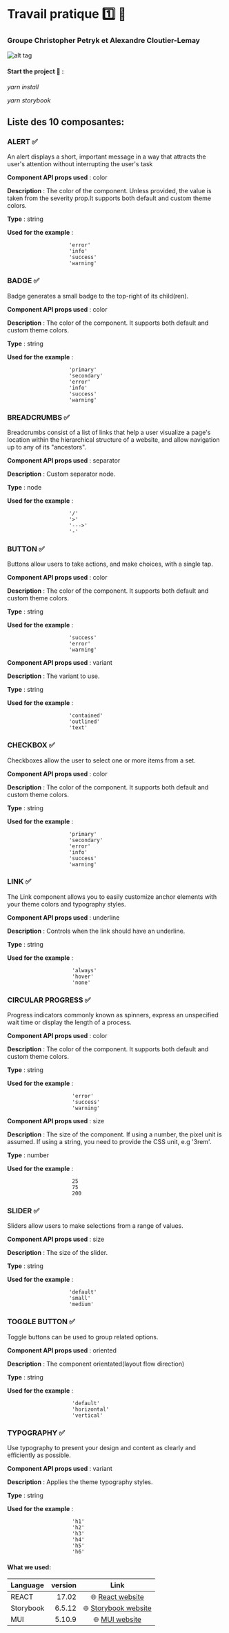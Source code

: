 # Travail pratique 1️⃣ 🐒

### Groupe Christopher Petryk et Alexandre Cloutier-Lemay

![alt tag](https://www.aceinfoway.com/blog/wp-content/uploads/2020/04/how-to-build-a-component-library.jpg)

#### Start the project 🚀 :

*yarn install*

*yarn storybook*     
## Liste des 10 composantes:

### ALERT ✅

An alert displays a short, important message in a way that attracts the user's attention without interrupting the user's task

__Component API props used__ : color

__Description__ : The color of the component. Unless provided, the value is taken from the severity prop.It supports both default and custom theme colors.
                   
__Type__ : string
                    
  __Used for the example__ :
  
                        'error'                       
                        'info'                      
                        'success'                    
                        'warning'


### BADGE ✅

Badge generates a small badge to the top-right of its child(ren).

__Component API props used__ : color

__Description__ : The color of the component. It supports both default and custom theme colors.
                    
__Type__ : string

__Used for the example__ :

                        'primary'
                        'secondary'
                        'error'
                        'info'
                        'success'
                        'warning'
                       


### BREADCRUMBS ✅

Breadcrumbs consist of a list of links that help a user visualize a page's location within the hierarchical structure of a website,
and allow navigation up to any of its "ancestors".

 
__Component API props used__ : separator

__Description__ : Custom separator node.
                    
__Type__ : node
                    
__Used for the example__ :

                        '/'	
                        '>'
                        '--->'
                        '-'  



### BUTTON ✅

Buttons allow users to take actions, and make choices, with a single tap.


__Component API props used__ : color

__Description__ : The color of the component. It supports both default and custom theme colors.
                    
__Type__ : string

__Used for the example__ :

                        'success'
                        'error'
                        'warning'


__Component API props used__ : variant

__Description__ : The variant to use. 
                    
__Type__ : string
                    
__Used for the example__ :

                        'contained'
                        'outlined'
                        'text'
                    	


### CHECKBOX ✅

Checkboxes allow the user to select one or more items from a set.

__Component API props used__ : color

__Description__ : The color of the component. It supports both default and custom theme colors.
                    
__Type__ : string
                    
__Used for the example__ : 

                        'primary'
                        'secondary'
                        'error'
                        'info'
                        'success'
                        'warning'
              


### LINK ✅

The Link component allows you to easily customize anchor elements with your theme colors and typography styles.

__Component API props used__ : underline

__Description__ : Controls when the link should have an underline.
             
__Type__ : string
                    
__Used for the example__ :

                         'always'
                         'hover'
                         'none'



### CIRCULAR PROGRESS ✅

Progress indicators commonly known as spinners, express an unspecified wait time or display the length of a process.

__Component API props used__ : color

__Description__ : The color of the component. It supports both default and custom theme colors.
             
__Type__ : string
                    
__Used for the example__ :

                         'error'
                         'success'
                         'warning'


__Component API props used__ : size

__Description__ : The size of the component. If using a number, the pixel unit is assumed. If using a string, you need to provide the CSS unit, e.g '3rem'.
                    
__Type__ : number
                    
__Used for the example__ :

                         25
                         75
                         200



### SLIDER ✅

Sliders allow users to make selections from a range of values.

__Component API props used__ : size

__Description__ : The size of the slider.
             
__Type__ : string
                    
__Used for the example__ :

                        'default'
                        'small'
                        'medium'



### TOGGLE BUTTON ✅

Toggle buttons can be used to group related options.

__Component API props used__ : oriented

__Description__ : The component orientated(layout flow direction)

__Type__ : string
                    
__Used for the example__ :

                         'default'
                         'horizontal'
                         'vertical'




### TYPOGRAPHY ✅

Use typography to present your design and content as clearly and efficiently as possible.

__Component API props used__ : variant

__Description__ :  Applies the theme typography styles.
             
__Type__ : string
                    
__Used for the example__ :

                         'h1'
                         'h2'
                         'h3'
                         'h4'
                         'h5'
                         'h6'


#### What we used:

Language | version | Link
| :--- | ---: | :---:|
REACT  | 17.02 | 🌐 [React website](https://reactjs.org/)
Storybook  | 6.5.12 |🌐 [Storybook website](https://storybook.js.org/)
MUI  | 5.10.9 | 🌐 [MUI website](https://mui.com/) 
